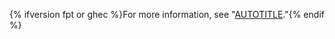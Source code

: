 {% ifversion fpt or ghec %}For more information, see "[AUTOTITLE](/get-started/learning-about-github/githubs-plans)."{% endif %}
